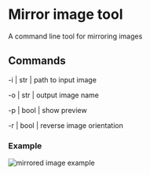 # Mirror image tool

A command line tool for mirroring images

## Commands

-i | str  | path to input image

-o | str  | output image name

-p | bool | show preview

-r | bool | reverse image orientation

### Example

![mirrored image example](https://imgur.com/gallery/HC5CAcu)
